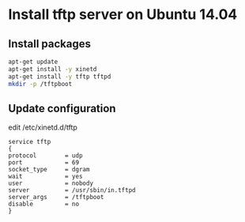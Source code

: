# Install tftp server on Ubuntu 14.04

## Install packages

~~~bash
apt-get update
apt-get install -y xinetd
apt-get install -y tftp tftpd
mkdir -p /tftpboot
~~~

## Update configuration

edit /etc/xinetd.d/tftp

~~~text
service tftp
{
protocol        = udp
port            = 69
socket_type     = dgram
wait            = yes
user            = nobody
server          = /usr/sbin/in.tftpd
server_args     = /tftpboot
disable         = no
}
~~~
